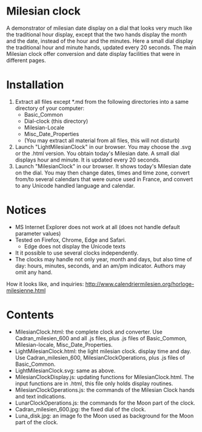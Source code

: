 # Milesian clock

A demonstrator of milesian date display on a dial that looks very much like the traditional hour display, 
except that the two hands display the month and the date, instead of the hour and the minutes.
Here a small dial display the traditional hour and minute hands, updated every 20 seconds. 
The main Milesian clock offer conversion and date display facilities that were in different pages.

# Installation
1. Extract all files except \*.md from the following directories into a same directory of your computer:
    * Basic_Common 
    * Dial-clock (this directory)
    * Milesian-Locale
    * Misc_Date_Properties
    * (You may extract all material from all files, this will not disturb) 
1. Launch "LightMilesianClock" in our browser. You may choose the .svg or the .html version.
You obtain today's Milesian date. A small dial displays hour and minute. It is updated every 20 seconds.
1. Launch "MilesianClock" in our browser. It shows today's Milesian date on the dial. 
You may then change dates, times and time zone, convert from/to several calendars that were ounce used in France, 
and convert to any Unicode handled language and calendar.

# Notices
* MS Internet Explorer does not work at all (does not handle default parameter values)
* Tested on Firefox, Chrome, Edge and Safari.
    * Edge does not display the Unicode texts
* It it possible to use several clocks independently.
* The clocks may handle not only year, month and days, but also time of day: hours, minutes, seconds, and an am/pm indicator. 
  Authors may omit any hand.

How it looks like, and inquiries: http://www.calendriermilesien.org/horloge-milesienne.html

# Contents
 * MilesianClock.html: the complete clock and converter. Use Cadran_milesien_600 and all .js files, 
 plus .js files of Basic_Common, Milesian-locale, Misc_Date_Properties.
 * LightMilesianClock.html: the light milesian clock. display time and day. 
 Use Cadran_milesien_600, MilesianClockOperations, plus .js files of Basic_Common.
 * LightMilesianClock.svg: same as above.
 * MilesianClockDisplay.js: updating functions for MilesianClock.html. The input functions are in .html,
 this file only holds display routines.
 * MilesianClockOperations.js: the commands of the Milesian Clock hands and text indications.
 * LunarClockOperations.js: the commands for the Moon part of the clock.
 * Cadran_milesien_600.jpg: the fixed dial of the clock.
 * Luna_disk.jpg: an image fo the Moon used as background for the Moon part of the clock.
 
